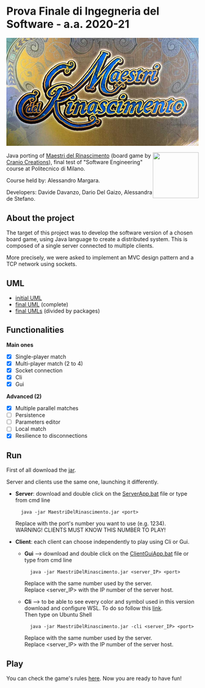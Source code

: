 # Prova Finale di Ingegneria del Software - a.a. 2020-21

![](src/main/resources/images/loading_screen.jpg)

<img src="https://craniointernational.com/2021/wp-content/uploads/2021/05/Masters-of-Renaissance_box3D.png" width=120px height=120 px align="right" />

Java porting of [Maestri del Rinascimento](http://www.craniocreations.it/prodotto/masters-of-renaissance) 
(board game by [Cranio Creations](http://www.craniocreations.it)), 
final test of "Software Engineering" course at Politecnico di Milano.

Course held by: Alessandro Margara.

Developers: Davide Davanzo, Dario Del Gaizo, Alessandra de Stefano.

## About the project

The target of this project was to develop the software version of a chosen board game, 
using Java language to create a distributed system. This is composed of a single server connected to multiple clients.

More precisely, we were asked to implement an MVC design pattern and a TCP network using sockets.

## UML

- [initial UML]()
- [final UML]() (complete)
- [final UMLs]() (divided by packages)

## Functionalities

__Main ones__
-[x] Single-player match
-[x] Multi-player match (2 to 4) 
-[x] Socket connection
-[x] Cli
-[x] Gui

__Advanced (2)__
-[x] Multiple parallel matches
-[ ] Persistence
-[ ] Parameters editor
-[ ] Local match
-[x] Resilience to disconnections

## Run

First of all download the [jar]().

Server and clients use the same one, launching it differently.
- __Server__: download and double click on the [ServerApp.bat]() file or type from cmd line

        java -jar MaestriDelRinascimento.jar <port>
  
    Replace <port> with the port's number you want to use (e.g. 1234).\
    WARNING! CLIENTS MUST KNOW THIS NUMBER TO PLAY!
  

- __Client__: each client can choose independently to play using Cli or Gui.
    - __Gui__ --> download and double click on the [ClientGuiApp.bat]() file or type from cmd line
      
            java -jar MaestriDelRinascimento.jar <server_IP> <port>
    
        Replace <port> with the same number used by the server.\
        Replace <server_IP> with the IP number of the server host.
    - __Cli__ --> to be able to see every color and symbol used in this version download and configure WSL. To do so follow this [link](https://github.com/ingconti/W10JavaCLI). \
        Then type on Ubuntu Shell
        
            java -jar MaestriDelRinascimento.jar -cli <server_IP> <port>
      
        Replace <port> with the same number used by the server.\
        Replace <server_IP> with the IP number of the server host.
  
## Play

You can check the game's rules [here](src/main/resources/maestri-rules.pdf). Now you are ready to have fun!